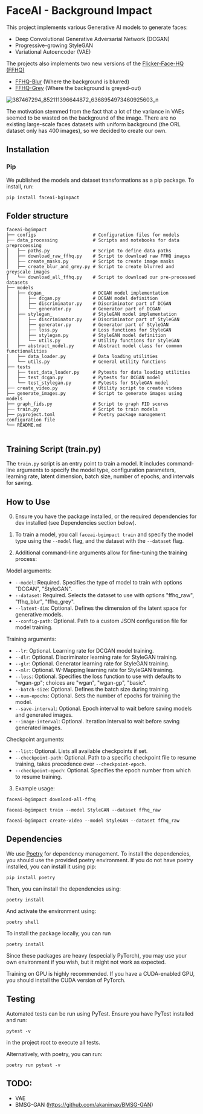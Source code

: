 # FaceAI - Background Impact

This project implements various Generative AI models to generate faces:
- Deep Convolutional Generative Adversarial Network (DCGAN)
- Progressive-growing StyleGAN
- Variational Autoencoder (VAE)

The projects also implements two new versions of the [Flicker-Face-HQ (FFHQ)](https://github.com)
- [FFHQ-Blur](https://www.kaggle.com/datasets/thomaskientz/ffhq-blur) (Where the background is blurred)
- [FFHQ-Grey](https://www.kaggle.com/datasets/thomaskientz/ffhq-grey) (Where the background is greyed-out)

![387467294_852111396644872_6368954973460925603_n](https://github.com/thomktz/FaceAI-BGImpact/assets/60552083/d2a015eb-eabe-4a9c-ad6e-7ed35051241f)


The motivation stemmed from the fact that a lot of the variance in VAEs seemed to be wasted on the background of the image. There are no existing large-scale faces datasets with uniform background (the ORL dataset only has 400 images), so we decided to create our own.

## Installation

### Pip

We published the models and dataset transformations as a pip package. To install, run:

`pip install faceai-bgimpact`

## Folder structure
```
faceai-bgimpact
├── configs                     # Configuration files for models
├── data_processing             # Scripts and notebooks for data preprocessing   
│   ├── paths.py                # Script to define data paths
│   ├── download_raw_ffhq.py    # Script to download raw FFHQ images
│   ├── create_masks.py         # Script to create image masks
│   ├── create_blur_and_grey.py # Script to create blurred and greyscale images
│   └── download_all_ffhq.py    # Script to download our pre-processed datasets
├── models
│   ├── dcgan_                  # DCGAN model implementation
│   │   ├── dcgan.py            # DCGAN model definition
│   │   ├── discriminator.py    # Discriminator part of DCGAN
│   │   └── generator.py        # Generator part of DCGAN
│   ├── stylegan_               # StyleGAN model implementation
│   │   ├── discriminator.py    # Discriminator part of StyleGAN
│   │   ├── generator.py        # Generator part of StyleGAN
│   │   ├── loss.py             # Loss functions for StyleGAN
│   │   ├── stylegan.py         # StyleGAN model definition
│   │   └── utils.py            # Utility functions for StyleGAN   
│   ├── abstract_model.py       # Abstract model class for common functionalities
│   ├── data_loader.py          # Data loading utilities
│   └── utils.py                # General utility functions
├── tests
│   ├── test_data_loader.py     # Pytests for data loading utilities
│   ├── test_dcgan.py           # Pytests for DCGAN model
│   └── test_stylegan.py        # Pytests for StyleGAN model
├── create_video.py             # Utility script to create videos
├── generate_images.py          # Script to generate images using models
├── graph_fids.py               # Script to graph FID scores
├── train.py                    # Script to train models
├── pyproject.toml              # Poetry package management configuration file
└── README.md


```
## Training Script (train.py)

The `train.py` script is an entry point to train a model. It includes command-line arguments to specify the model type, configuration parameters, learning rate, latent dimension, batch size, number of epochs, and intervals for saving.

## How to Use

0. Ensure you have the package installed, or the required dependencies for dev installed (see Dependencies section below).

1. To train a model, you call `faceai-bgimpact train` and specify the model type using the `--model` flag, and the dataset with the `--dataset` flag. 

2. Additional command-line arguments allow for fine-tuning the training process:

Model arguments:
- `--model`: Required. Specifies the type of model to train with options "DCGAN", "StyleGAN".
- `--dataset`: Required. Selects the dataset to use with options "ffhq_raw", "ffhq_blur", "ffhq_grey".
- `--latent-dim`: Optional. Defines the dimension of the latent space for generative models.
- `--config-path`: Optional. Path to a custom JSON configuration file for model training.

Training arguments:
- `--lr`: Optional. Learning rate for DCGAN model training.
- `--dlr`: Optional. Discriminator learning rate for StyleGAN training.
- `--glr`: Optional. Generator learning rate for StyleGAN training.
- `--mlr`: Optional. W-Mapping learning rate for StyleGAN training.
- `--loss`: Optional. Specifies the loss function to use with defaults to "wgan-gp"; choices are "wgan", "wgan-gp", "basic".
- `--batch-size`: Optional. Defines the batch size during training.
- `--num-epochs`: Optional. Sets the number of epochs for training the model.
- `--save-interval`: Optional. Epoch interval to wait before saving models and generated images.
- `--image-interval`: Optional. Iteration interval to wait before saving generated images.

Checkpoint arguments:
- `--list`: Optional. Lists all available checkpoints if set.
- `--checkpoint-path`: Optional. Path to a specific checkpoint file to resume training, takes precedence over `--checkpoint-epoch`.
- `--checkpoint-epoch`: Optional. Specifies the epoch number from which to resume training.


3. Example usage:

`faceai-bgimpact download-all-ffhq`

`faceai-bgimpact train --model StyleGAN --dataset ffhq_raw`

`faceai-bgimpact create-video --model StyleGAN --dataset ffhq_raw`

## Dependencies

We use [Poetry](https://python-poetry.org/) for dependency management. To install the dependencies, you should use the provided poetry environment. If you do not have poetry installed, you can install it using pip:

`pip install poetry`

Then, you can install the dependencies using:

`poetry install`

And activate the environment using:

`poetry shell`

To install the package locally, you can run 

`poetry install`


Since these packages are heavy (especially PyTorch), you may use your own environment if you wish, but it might not work as expected.

Training on GPU is highly recommended. If you have a CUDA-enabled GPU, you should install the CUDA version of PyTorch.

## Testing

Automated tests can be run using PyTest. Ensure you have PyTest installed and run:

`pytest -v`

in the project root to execute all tests.

Alternatively, with poetry, you can run:

`poetry run pytest -v`

## TODO:
- VAE
- BMSG-GAN (https://github.com/akanimax/BMSG-GAN)

